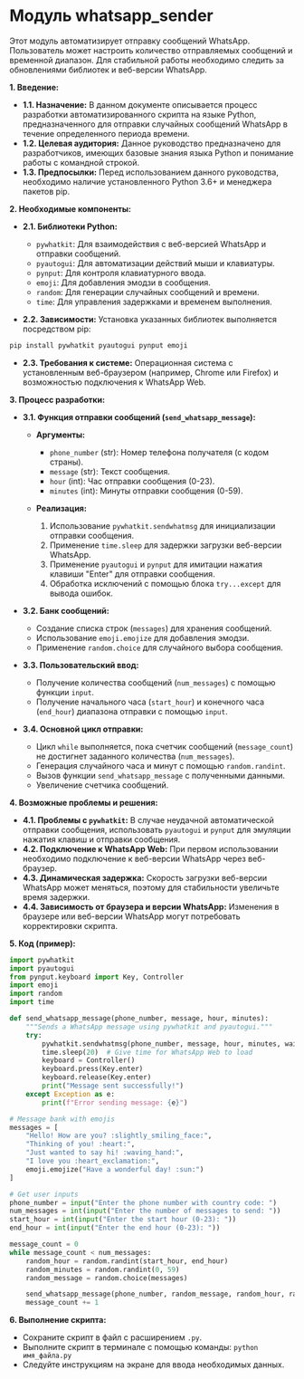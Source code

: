 # Модуль whatsapp_sender

Этот модуль автоматизирует отправку сообщений WhatsApp. Пользователь может настроить количество отправляемых сообщений и временной диапазон. Для стабильной работы необходимо следить за обновлениями библиотек и веб-версии WhatsApp.

**1. Введение:**

*   **1.1. Назначение:** В данном документе описывается процесс разработки автоматизированного скрипта на языке Python, предназначенного для отправки случайных сообщений WhatsApp в течение определенного периода времени.
*   **1.2. Целевая аудитория:** Данное руководство предназначено для разработчиков, имеющих базовые знания языка Python и понимание работы с командной строкой.
*   **1.3. Предпосылки:** Перед использованием данного руководства, необходимо наличие установленного Python 3.6+ и менеджера пакетов pip.

**2. Необходимые компоненты:**

*   **2.1. Библиотеки Python:**

    *   `pywhatkit`: Для взаимодействия с веб-версией WhatsApp и отправки сообщений.
    *   `pyautogui`: Для автоматизации действий мыши и клавиатуры.
    *   `pynput`: Для контроля клавиатурного ввода.
    *   `emoji`: Для добавления эмодзи в сообщения.
    *   `random`: Для генерации случайных сообщений и времени.
    *   `time`: Для управления задержками и временем выполнения.
*   **2.2. Зависимости:** Установка указанных библиотек выполняется посредством pip:

```bash
pip install pywhatkit pyautogui pynput emoji
```

*   **2.3. Требования к системе:** Операционная система с установленным веб-браузером (например, Chrome или Firefox) и возможностью подключения к WhatsApp Web.

**3. Процесс разработки:**

*   **3.1. Функция отправки сообщений (`send_whatsapp_message`):**

    *   **Аргументы:**

        *   `phone_number` (str): Номер телефона получателя (с кодом страны).
        *   `message` (str): Текст сообщения.
        *   `hour` (int): Час отправки сообщения (0-23).
        *   `minutes` (int): Минуты отправки сообщения (0-59).
    *   **Реализация:**

        1.  Использование `pywhatkit.sendwhatmsg` для инициализации отправки сообщения.
        2.  Применение `time.sleep` для задержки загрузки веб-версии WhatsApp.
        3.  Применение `pyautogui` и `pynput` для имитации нажатия клавиши "Enter" для отправки сообщения.
        4.  Обработка исключений с помощью блока `try...except` для вывода ошибок.
*   **3.2. Банк сообщений:**

    *   Создание списка строк (`messages`) для хранения сообщений.
    *   Использование `emoji.emojize` для добавления эмодзи.
    *   Применение `random.choice` для случайного выбора сообщения.
*   **3.3. Пользовательский ввод:**

    *   Получение количества сообщений (`num_messages`) с помощью функции `input`.
    *   Получение начального часа (`start_hour`) и конечного часа (`end_hour`) диапазона отправки с помощью `input`.
*   **3.4. Основной цикл отправки:**

    *   Цикл `while` выполняется, пока счетчик сообщений (`message_count`) не достигнет заданного количества (`num_messages`).
    *   Генерация случайного часа и минут с помощью `random.randint`.
    *   Вызов функции `send_whatsapp_message` с полученными данными.
    *   Увеличение счетчика сообщений.

**4. Возможные проблемы и решения:**

*   **4.1. Проблемы с `pywhatkit`:** В случае неудачной автоматической отправки сообщения, использовать `pyautogui` и `pynput` для эмуляции нажатия клавиш и отправки сообщения.
*   **4.2. Подключение к WhatsApp Web:** При первом использовании необходимо подключение к веб-версии WhatsApp через веб-браузер.
*   **4.3. Динамическая задержка:** Скорость загрузки веб-версии WhatsApp может меняться, поэтому для стабильности увеличьте время задержки.
*   **4.4. Зависимость от браузера и версии WhatsApp:** Изменения в браузере или веб-версии WhatsApp могут потребовать корректировки скрипта.

**5. Код (пример):**

```python
import pywhatkit
import pyautogui
from pynput.keyboard import Key, Controller
import emoji
import random
import time

def send_whatsapp_message(phone_number, message, hour, minutes):
    """Sends a WhatsApp message using pywhatkit and pyautogui."""
    try:
        pywhatkit.sendwhatmsg(phone_number, message, hour, minutes, wait_time=25, tab_close=True)
        time.sleep(20)  # Give time for WhatsApp Web to load
        keyboard = Controller()
        keyboard.press(Key.enter)
        keyboard.release(Key.enter)
        print("Message sent successfully!")
    except Exception as e:
        print(f"Error sending message: {e}")

# Message bank with emojis
messages = [
    "Hello! How are you? :slightly_smiling_face:",
    "Thinking of you! :heart:",
    "Just wanted to say hi! :waving_hand:",
    "I love you :heart_exclamation:",
    emoji.emojize("Have a wonderful day! :sun:")
]

# Get user inputs
phone_number = input("Enter the phone number with country code: ")
num_messages = int(input("Enter the number of messages to send: "))
start_hour = int(input("Enter the start hour (0-23): "))
end_hour = int(input("Enter the end hour (0-23): "))

message_count = 0
while message_count < num_messages:
    random_hour = random.randint(start_hour, end_hour)
    random_minutes = random.randint(0, 59)
    random_message = random.choice(messages)

    send_whatsapp_message(phone_number, random_message, random_hour, random_minutes)
    message_count += 1
```

**6. Выполнение скрипта:**

*   Сохраните скрипт в файл с расширением `.py`.
*   Выполните скрипт в терминале с помощью команды: `python имя_файла.py`
*   Следуйте инструкциям на экране для ввода необходимых данных.